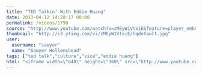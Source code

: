 ```yaml
---
title: "TED Talkin’ With Eddie Huang"
date: 2013-04-12 14:28:17 00:00
permalink: /videos/1790
source: "http://www.youtube.com/watch?v=zMEyW1VtxiE&feature=player_embedded"
thumbnail: "http://i3.ytimg.com/vi/zMEyW1VtxiE/hqdefault.jpg"
user:
  username: "sawyer"
  name: "Sawyer Hollenshead"
tags: ["ted talk","culture","vice","eddie huang"]
html: "<iframe width=\"640\" height=\"360\" src=\"http://www.youtube.com/embed/zMEyW1VtxiE?wmode=transparent&feature=oembed\" frameborder=\"0\" allowfullscreen></iframe>"
---
```


